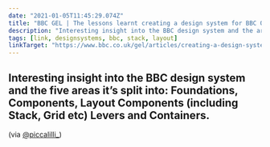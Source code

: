 ```yaml
---
date: "2021-01-05T11:45:29.074Z"
title: "BBC GEL | The lessons learnt creating a design system for BBC Online"
description: "Interesting insight into the BBC design system and the areas it’s split into."
tags: [link, designsystems, bbc, stack, layout]
linkTarget: "https://www.bbc.co.uk/gel/articles/creating-a-design-system-for-bbc"
---
```

Interesting insight into the BBC design system and the five areas it’s split into: Foundations, Components, Layout Components (including Stack, Grid etc) Levers and Containers.
---

(via [@piccalilli_](https://twitter.com/piccalilli_))
